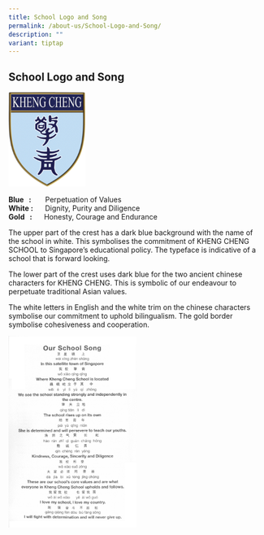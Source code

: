 ```yaml
---
title: School Logo and Song
permalink: /about-us/School-Logo-and-Song/
description: ""
variant: tiptap
---
```

<h2>School Logo and Song</h2>
<p></p>
<p></p>
<div class="isomer-image-wrapper">
<img style="width: 30%;" height="auto" width="100%" alt="" src="/images/KhengChengSchoolLogo.png">
</div>
<p><strong>Blue&nbsp; &nbsp;:</strong>&nbsp;&nbsp;&nbsp; &nbsp; &nbsp;Perpetuation
of Values
<br><strong>White :</strong> &nbsp; &nbsp; &nbsp;Dignity, Purity and Diligence
<br><strong>Gold&nbsp; &nbsp;:</strong>&nbsp;&nbsp;&nbsp; &nbsp; Honesty,
Courage and Endurance</p>
<p>The upper part of the crest has a dark blue background with the name of
the school in white. This symbolises the commitment of KHENG CHENG SCHOOL
to Singapore’s educational policy. The typeface is indicative of a school
that is forward looking.</p>
<p>The lower part of the crest uses dark blue for the two ancient chinese
characters for KHENG CHENG. This is symbolic of our endeavour to perpetuate
traditional Asian values.</p>
<p>The white letters in English and the white trim on the chinese characters
symbolise our commitment to uphold bilingualism. The gold border symbolise
cohesiveness and cooperation.</p>
<div class="isomer-image-wrapper">
<img style="width: 50%;" height="auto" width="100%" alt="" src="/images/Kheng-Cheng-School-song.jpg">
</div>
<p></p>